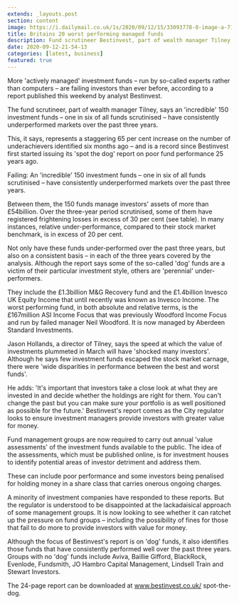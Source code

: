 ```yaml
---
extends: _layouts.post
section: content
image: https://i.dailymail.co.uk/1s/2020/09/12/15/33093778-0-image-a-71_1599920184932.jpg 
title: Britains 20 worst performing managed funds 
description: Fund scrutineer Bestinvest, part of wealth manager Tilney, says an incredible 150 investment funds have consistently underperformed markets over the past three years. 
date: 2020-09-12-21-54-13 
categories: [latest, business] 
featured: true 
--- 
```

More 'actively managed' investment funds – run by so-called experts rather than computers – are failing investors than ever before, according to a report published this weekend by analyst Bestinvest. 

The fund scrutineer, part of wealth manager Tilney, says an 'incredible' 150 investment funds – one in six of all funds scrutinised – have consistently underperformed markets over the past three years. 

This, it says, represents a staggering 65 per cent increase on the number of underachievers identified six months ago – and is a record since Bestinvest first started issuing its 'spot the dog' report on poor fund performance 25 years ago. 

Failing: An 'incredible' 150 investment funds – one in six of all funds scrutinised – have consistently underperformed markets over the past three years.

Between them, the 150 funds manage investors' assets of more than £54billion. Over the three-year period scrutinised, some of them have registered frightening losses in excess of 30 per cent (see table). In many instances, relative under-performance, compared to their stock market benchmark, is in excess of 20 per cent. 

Not only have these funds under-performed over the past three years, but also on a consistent basis – in each of the three years covered by the analysis. Although the report says some of the so-called 'dog' funds are a victim of their particular investment style, others are 'perennial' under-performers. 

They include the £1.3billion M&G Recovery fund and the £1.4billion Invesco UK Equity Income that until recently was known as Invesco Income. The worst performing fund, in both absolute and relative terms, is the £167million ASI Income Focus that was previously Woodford Income Focus and run by failed manager Neil Woodford. It is now managed by Aberdeen Standard Investments. 

Jason Hollands, a director of Tilney, says the speed at which the value of investments plummeted in March will have 'shocked many investors'. Although he says few investment funds escaped the stock market carnage, there were 'wide disparities in performance between the best and worst funds'. 

He adds: 'It's important that investors take a close look at what they are invested in and decide whether the holdings are right for them. You can't change the past but you can make sure your portfolio is as well positioned as possible for the future.' Bestinvest's report comes as the City regulator looks to ensure investment managers provide investors with greater value for money. 

Fund management groups are now required to carry out annual 'value assessments' of the investment funds available to the public. The idea of the assessments, which must be published online, is for investment houses to identify potential areas of investor detriment and address them. 



These can include poor performance and some investors being penalised for holding money in a share class that carries onerous ongoing charges. 

A minority of investment companies have responded to these reports. But the regulator is understood to be disappointed at the lackadaisical approach of some management groups. It is now looking to see whether it can ratchet up the pressure on fund groups – including the possibility of fines for those that fail to do more to provide investors with value for money. 

Although the focus of Bestinvest's report is on 'dog' funds, it also identifies those funds that have consistently performed well over the past three years. Groups with no 'dog' funds include Aviva, Baillie Gifford, BlackRock, Evenlode, Fundsmith, JO Hambro Capital Management, Lindsell Train and Stewart Investors. 

The 24-page report can be downloaded at www.bestinvest.co.uk/ spot-the-dog. 

